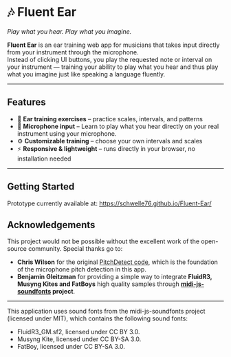# 🎶 Fluent Ear  
*Play what you hear. Play what you imagine.*  

**Fluent Ear** is an ear training web app for musicians that takes input directly from your instrument through the microphone.  
Instead of clicking UI buttons, you play the requested note or interval on your instrument — training your ability to play what you hear and thus play what you imagine just like speaking a language fluently.

---

## Features
- 🎯 **Ear training exercises** – practice scales, intervals, and patterns  
- 🎤 **Microphone input** – Learn to play what you hear directly on your real instrument using your microphone.
- ⚙️ **Customizable training** – choose your own intervals and scales
- ⚡ **Responsive & lightweight** – runs directly in your browser, no installation needed  
---

## Getting Started
Prototype currently available at:
https://schwelle76.github.io/Fluent-Ear/


## Acknowledgements
This project would not be possible without the excellent work of the open-source community. Special thanks go to:

-   **Chris Wilson** for the original [PitchDetect code](https://github.com/cwilso/PitchDetect), which is the foundation of the microphone pitch detection in this app.
-   **Benjamin Gleitzman** for providing a simple way to integrate **FluidR3, Musyng Kites and FatBoys** high quality samples through  **[midi-js-soundfonts](https://github.com/gleitz/midi-js-soundfonts/tree/gh-pages) project**.


---
This application uses sound fonts from the midi-js-soundfonts project (licensed under MIT), which contains the following sound fonts:

-   FluidR3_GM.sf2, licensed under CC BY 3.0.
-   Musyng Kite, licensed under CC BY-SA 3.0.
-   FatBoy, licensed under CC BY-SA 3.0.